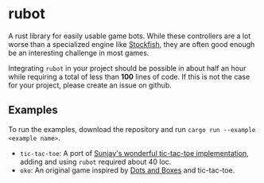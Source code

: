 # rubot

A rust library for easily usable game bots. While these controllers are a lot worse than a specialized engine like [Stockfish], they are often good enough be an interesting challenge in most games.

Integrating `rubot` in your project should be possible in about half an hour while requiring a total of less than **100** lines of code. 
If this is not the case for your project, please create an issue on github.

## Examples

To run the examples, download the repository and run `cargo run --example <example name>`.

- `tic-tac-toe`: A port of [Sunjay's wonderful tic-tac-toe implementation], adding and using `rubot` required about 40 loc.
- `oko`: An original game inspired by [Dots and Boxes] and tic-tac-toe.


[Stockfish]:https://www.chessprogramming.org/Stockfish
[Sunjay's wonderful tic-tac-toe implementation]: https://github.com/sunjay/tic-tac-toe.git
[Dots and Boxes]:https://en.wikipedia.org/wiki/Dots_and_Boxes
